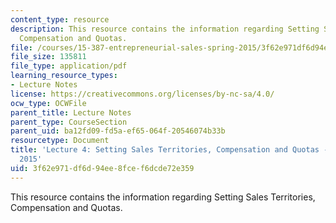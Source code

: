 ```yaml
---
content_type: resource
description: This resource contains the information regarding Setting Sales Territories,
  Compensation and Quotas.
file: /courses/15-387-entrepreneurial-sales-spring-2015/3f62e971df6d94ee8fcef6dcde72e359_MIT15_387S15_Lecture4.pdf
file_size: 135811
file_type: application/pdf
learning_resource_types:
- Lecture Notes
license: https://creativecommons.org/licenses/by-nc-sa/4.0/
ocw_type: OCWFile
parent_title: Lecture Notes
parent_type: CourseSection
parent_uid: ba12fd09-fd5a-ef65-064f-20546074b33b
resourcetype: Document
title: 'Lecture 4: Setting Sales Territories, Compensation and Quotas - 15.387 Spring
  2015'
uid: 3f62e971-df6d-94ee-8fce-f6dcde72e359
---
```

This resource contains the information regarding Setting Sales Territories, Compensation and Quotas.